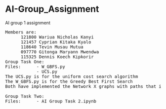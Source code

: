 # AI-Group_Assignment
AI group 1 assignment
<pre>
Members are:
      121800 Wariua Nicholas Kanyi
      121457 Cyprian Kitaka Kyalo
      118640 Tevin Musau Mutua
      097770 Gitonga Maryann Mwendwa
      115325 Dennis Koech Kipkorir
Group Task One:
Files:      - W_GBFS.py
            - UCS.py
The UCS.py is for the uniform cost search algorithm
The W_GBFS.py is for the Greedy Best First Search
Both have implemented the Network X graphs with paths that indicate the shortest route.

Group Task Two:
Files:      - AI Group Task 2.ipynb
</pre>
